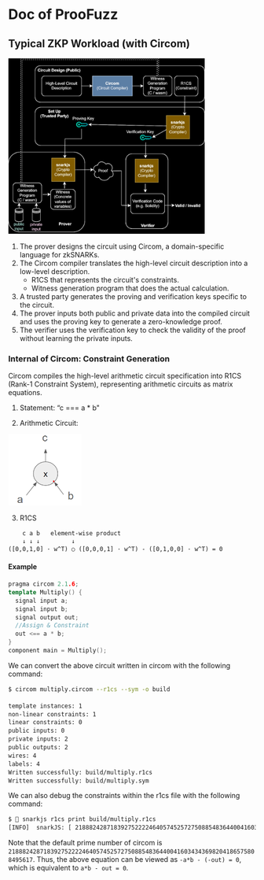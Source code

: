 # Doc of ProoFuzz

## Typical ZKP Workload (with Circom)

<img src="./img/circom-overview.drawio.svg" width=400>

1. The prover designs the circuit using Circom, a domain-specific language for zkSNARKs.
2. The Circom compiler translates the high-level circuit description into a low-level description.
    - R1CS that represents the circuit's constraints.
    - Witness generation program that does the actual calculation.
3. A trusted party generates the proving and verification keys specific to the circuit.
4. The prover inputs both public and private data into the compiled circuit and uses the proving key to generate a zero-knowledge proof.
5. The verifier uses the verification key to check the validity of the proof without learning the private inputs.

### Internal of Circom: Constraint Generation

Circom compiles the high-level arithmetic circuit specification into R1CS (Rank-1 Constraint System), representing arithmetic circuits as matrix equations. 

1. Statement: “c === a * b"

2. Arithmetic Circuit:

<img src="./img/ac.png" width=150>

3. R1CS
   
```
    c a b   element-wise product
    ↓ ↓ ↓         ↓
([0,0,1,0] · w^T) ○ ([0,0,0,1] · w^T) - ([0,1,0,0] · w^T) = 0
```


#### Example

```c++
pragma circom 2.1.6;
template Multiply() {
  signal input a;
  signal input b;
  signal output out;
  //Assign & Constraint
  out <== a * b;
}
component main = Multiply();
```

We can convert the above circuit written in circom with the following command:

```bash
$ circom multiply.circom --r1cs --sym -o build

template instances: 1
non-linear constraints: 1
linear constraints: 0
public inputs: 0
private inputs: 2
public outputs: 2
wires: 4
labels: 4
Written successfully: build/multiply.r1cs
Written successfully: build/multiply.sym
```

We can also debug the constraints within the r1cs file with the following command:

```bash
$  snarkjs r1cs print build/multiply.r1cs
[INFO]  snarkJS: [ 21888242871839275222246405745257275088548364400416034343698204186575808495616main.a ] * [ main.b ] - [ 21888242871839275222246405745257275088548364400416034343698204186575808495616main.out ] = 0
```

Note that the default prime number of circom is `21888242871839275222246405745257275088548364400416034343698204186575808495617`. Thus, the above equation can be viewed as `-a*b - (-out) = 0`, which is equivalent to `a*b - out = 0`.

